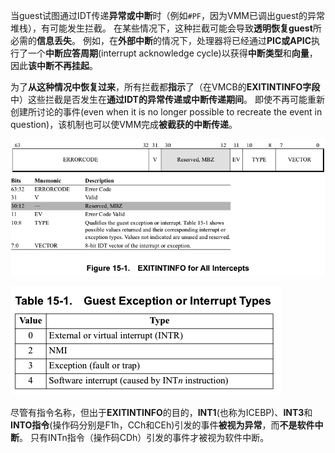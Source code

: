 

当guest试图通过IDT传递**异常或中断**时（例如`#PF`，因为VMM已调出guest的异常堆栈），有可能发生拦截。 在某些情况下，这种拦截可能会导致**透明恢复guest**所必需的**信息丢失**。 例如，在**外部中断**的情况下，处理器将已经通过**PIC或APIC**执行了一个**中断应答周期**(interrupt acknowledge cycle)以获得**中断类型**和**向量**，因此**该中断不再挂起**。

为了**从这种情况中恢复过来**，所有拦截都**指示**了（在VMCB的**EXITINTINFO字段**中）这些拦截是否发生在**通过IDT的异常传递或中断传递期间**。 即使不再可能重新创建所讨论的事件(even when it is no longer possible to recreate the event in question)，该机制也可以使VMM完成**被截获的中断传递**。

![2020-09-16-21-59-28.png](./images/2020-09-16-21-59-28.png)

![2020-09-16-22-00-21.png](./images/2020-09-16-22-00-21.png)

尽管有指令名称，但出于**EXITINTINFO**的目的，**INT1**(也称为ICEBP)、**INT3**和**INTO指令**(操作码分别是F1h，CCh和CEh)引发的事件**被视为异常**，而**不是软件中断**。 只有INTn指令（操作码CDh）引发的事件才被视为软件中断。